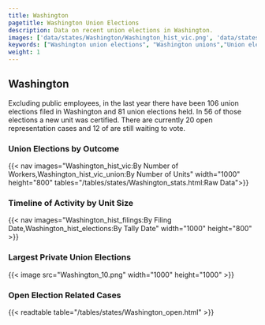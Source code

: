 ```yaml
---
title: Washington
pagetitle: Washington Union Elections
description: Data on recent union elections in Washington.
images: ['data/states/Washington/Washington_hist_vic.png', 'data/states/Washington/Washington_hist_size.png', 'data/states/Washington/Washington_10.png']
keywords: ["Washington union elections", "Washington unions","Union elections"]
weight: 1
---
```

##  Washington

Excluding public employees, in the last year there have been 106 union elections filed in Washington and 81 union elections held. In 56 of those elections a new unit was certified. There are currently 20 open representation cases and 12 of are still waiting to vote.

### Union Elections by Outcome
{{< nav images="Washington_hist_vic:By Number of Workers,Washington_hist_vic_union:By Number of Units" width="1000" height="800" tables="/tables/states/Washington_stats.html:Raw Data">}}

### Timeline of Activity by Unit Size
{{< nav images="Washington_hist_filings:By Filing Date,Washington_hist_elections:By Tally Date" width="1000" height="800" >}}

### Largest Private Union Elections
{{< image src="Washington_10.png" width="1000" height="1000"  >}}

### Open Election Related Cases
{{< readtable table="/tables/states/Washington_open.html" >}}

